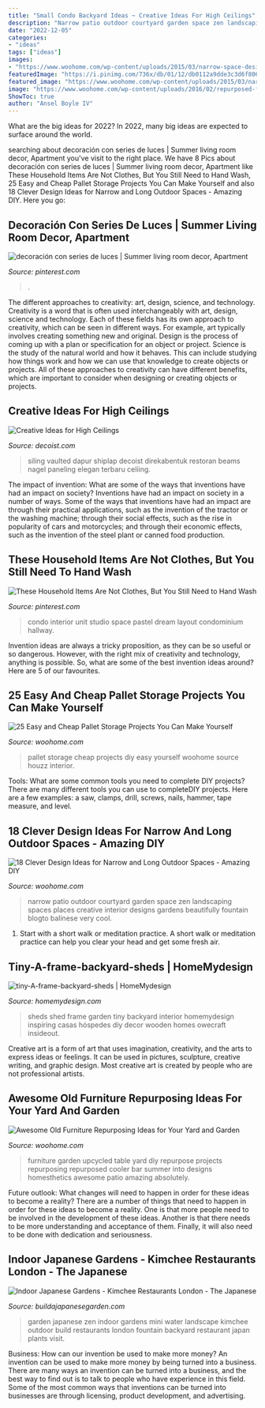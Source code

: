 ```yaml
---
title: "Small Condo Backyard Ideas ~ Creative Ideas For High Ceilings"
description: "Narrow patio outdoor courtyard garden space zen landscaping spaces places creative interior designs gardens beautifully fountain blogto balinese very cool"
date: "2022-12-05"
categories:
- "ideas"
tags: ["ideas"]
images:
- "https://www.woohome.com/wp-content/uploads/2015/03/narrow-space-designs-woohome-11.jpg"
featuredImage: "https://i.pinimg.com/736x/db/01/12/db0112a9dde3c3d6f8069af346b48819.jpg"
featured_image: "https://www.woohome.com/wp-content/uploads/2015/03/narrow-space-designs-woohome-11.jpg"
image: "https://www.woohome.com/wp-content/uploads/2016/02/repurposed-furniture-garden-yard-8.jpg"
ShowToc: true
author: "Ansel Boyle IV"
---
```



What are the big ideas for 2022?
In 2022, many big ideas are expected to surface around the world.

	

		
searching about decoración con series de luces | Summer living room decor, Apartment you've visit to the right place. We have 8 Pics about decoración con series de luces | Summer living room decor, Apartment like These Household Items Are Not Clothes, But You Still Need to Hand Wash, 25 Easy and Cheap Pallet Storage Projects You Can Make Yourself and also 18 Clever Design Ideas for Narrow and Long Outdoor Spaces - Amazing DIY. Here you go:
		
    
## Decoración Con Series De Luces | Summer Living Room Decor, Apartment

<img loading=lazy src="https://i.pinimg.com/736x/27/21/5e/27215ebfd17d2552552225b9c603d2f6.jpg" onerror="this.onerror=null;this.src='https://tse1.mm.bing.net/th?id=OIP.dvLSnIDr_lkHmK-mELfeVgHaJ4&amp;pid=15.1';" alt="decoración con series de luces | Summer living room decor, Apartment">

_Source: pinterest.com_

>. 

	

The different approaches to creativity: art, design, science, and technology.
Creativity is a word that is often used interchangeably with art, design, science and technology. Each of these fields has its own approach to creativity, which can be seen in different ways. For example, art typically involves creating something new and original. Design is the process of coming up with a plan or specification for an object or project. Science is the study of the natural world and how it behaves. This can include studying how things work and how we can use that knowledge to create objects or projects. All of these approaches to creativity can have different benefits, which are important to consider when designing or creating objects or projects.

    
## Creative Ideas For High Ceilings

<img loading=lazy src="https://cdn.decoist.com/wp-content/uploads/2012/05/bright-living-room-with-high-ceiling.jpg" onerror="this.onerror=null;this.src='https://tse2.mm.bing.net/th?id=OIP.9Awf5jE5XcMi6g60HLLFYQHaLH&amp;pid=15.1';" alt="Creative Ideas for High Ceilings">

_Source: decoist.com_

>siling vaulted dapur shiplap decoist direkabentuk restoran beams nagel paneling elegan terbaru celiing. 

	

The impact of invention: What are some of the ways that inventions have had an impact on society?
Inventions have had an impact on society in a number of ways. Some of the ways that inventions have had an impact are through their practical applications, such as the invention of the tractor or the washing machine; through their social effects, such as the rise in popularity of cars and motorcycles; and through their economic effects, such as the invention of the steel plant or canned food production.

    
## These Household Items Are Not Clothes, But You Still Need To Hand Wash

<img loading=lazy src="https://i.pinimg.com/736x/db/01/12/db0112a9dde3c3d6f8069af346b48819.jpg" onerror="this.onerror=null;this.src='https://tse2.mm.bing.net/th?id=OIP.rz7xyEa0L4QhYlJLYrbuSgHaJ4&amp;pid=15.1';" alt="These Household Items Are Not Clothes, But You Still Need to Hand Wash">

_Source: pinterest.com_

>condo interior unit studio space pastel dream layout condominium hallway. 

	

Invention ideas are always a tricky proposition, as they can be so useful or so dangerous. However, with the right mix of creativity and technology, anything is possible. So, what are some of the best invention ideas around? Here are 5 of our favourites.

    
## 25 Easy And Cheap Pallet Storage Projects You Can Make Yourself

<img loading=lazy src="https://www.woohome.com/wp-content/uploads/2015/07/pallet-storage-ideas-woohome-10.jpg" onerror="this.onerror=null;this.src='https://tse3.mm.bing.net/th?id=OIP.f0xbvbZiLnGPntnsccNoBgHaLH&amp;pid=15.1';" alt="25 Easy and Cheap Pallet Storage Projects You Can Make Yourself">

_Source: woohome.com_

>pallet storage cheap projects diy easy yourself woohome source houzz interior. 

	

Tools: What are some common tools you need to complete DIY projects?
There are many different tools you can use to completeDIY projects. Here are a few examples: a saw, clamps, drill, screws, nails, hammer, tape measure, and level.

    
## 18 Clever Design Ideas For Narrow And Long Outdoor Spaces - Amazing DIY

<img loading=lazy src="https://www.woohome.com/wp-content/uploads/2015/03/narrow-space-designs-woohome-11.jpg" onerror="this.onerror=null;this.src='https://tse4.mm.bing.net/th?id=OIP.upmwZ30DNXQSMHKgSyXw2QHaJ4&amp;pid=15.1';" alt="18 Clever Design Ideas for Narrow and Long Outdoor Spaces - Amazing DIY">

_Source: woohome.com_

>narrow patio outdoor courtyard garden space zen landscaping spaces places creative interior designs gardens beautifully fountain blogto balinese very cool. 

	

1. Start with a short walk or meditation practice. A short walk or meditation practice can help you clear your head and get some fresh air.

    
## Tiny-A-frame-backyard-sheds | HomeMydesign

<img loading=lazy src="https://homemydesign.com/wp-content/uploads/2018/08/tiny-A-frame-backyard-sheds.jpg" onerror="this.onerror=null;this.src='https://tse2.mm.bing.net/th?id=OIP.znhWDYr9ICMNneCFdfp9XAHaLI&amp;pid=15.1';" alt="tiny-A-frame-backyard-sheds | HomeMydesign">

_Source: homemydesign.com_

>sheds shed frame garden tiny backyard interior homemydesign inspiring casas hóspedes diy decor wooden homes owecraft insideout. 

	

Creative art is a form of art that uses imagination, creativity, and the arts to express ideas or feelings. It can be used in pictures, sculpture, creative writing, and graphic design. Most creative art is created by people who are not professional artists.

    
## Awesome Old Furniture Repurposing Ideas For Your Yard And Garden

<img loading=lazy src="https://www.woohome.com/wp-content/uploads/2016/02/repurposed-furniture-garden-yard-8.jpg" onerror="this.onerror=null;this.src='https://tse1.mm.bing.net/th?id=OIP.Cy2V6QGwHsAO0A-CrjN-jQHaKO&amp;pid=15.1';" alt="Awesome Old Furniture Repurposing Ideas for Your Yard and Garden">

_Source: woohome.com_

>furniture garden upcycled table yard diy repurpose projects repurposing repurposed cooler bar summer into designs homesthetics awesome patio amazing absolutely. 

	

Future outlook: What changes will need to happen in order for these ideas to become a reality?
There are a number of things that need to happen in order for these ideas to become a reality. One is that more people need to be involved in the development of these ideas. Another is that there needs to be more understanding and acceptance of them. Finally, it will also need to be done with dedication and seriousness.

    
## Indoor Japanese Gardens - Kimchee Restaurants London - The Japanese

<img loading=lazy src="https://www.buildajapanesegarden.com/wp-content/uploads/2016/02/DSC00002.jpg" onerror="this.onerror=null;this.src='https://tse2.mm.bing.net/th?id=OIP.SJcLYJrXmowTfip1tyEDAAHaFj&amp;pid=15.1';" alt="Indoor Japanese Gardens - Kimchee Restaurants London - The Japanese">

_Source: buildajapanesegarden.com_

>garden japanese zen indoor gardens mini water landscape kimchee outdoor build restaurants london fountain backyard restaurant japan plants visit. 

	

Business: How can our invention be used to make more money?
An invention can be used to make more money by being turned into a business. There are many ways an invention can be turned into a business, and the best way to find out is to talk to people who have experience in this field. Some of the most common ways that inventions can be turned into businesses are through licensing, product development, and advertising.

